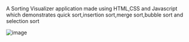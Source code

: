 A Sorting Visualizer application made using HTML,CSS and Javascript which demonstrates quick sort,insertion sort,merge sort,bubble sort and selection sort

![image](https://user-images.githubusercontent.com/101206663/175781328-befbb042-78df-46a9-a6ec-4eba73dfd3ff.png)
